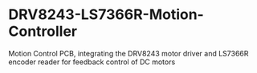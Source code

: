 # DRV8243-LS7366R-Motion-Controller
Motion Control PCB, integrating the DRV8243 motor driver and LS7366R encoder reader for feedback control of DC motors
